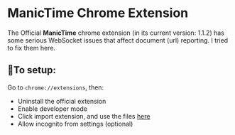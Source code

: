 # ManicTime Chrome Extension

The Official **ManicTime** chrome extension (in its current version: 1.1.2) has some serious WebSocket issues that affect document (url) reporting. I tried to fix them here.

## 🔌To setup:

Go to  `chrome://extensions`, then:

- Uninstall the official extension
- Enable developer mode
- Click import extension, and use the files [here](https://github.com/MarouaneRag/ManicTimeChromeExtension/archive/master.zip)
- Allow incognito from settings (optional)
